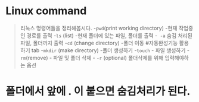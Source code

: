 # Linux command 
> 리눅스 명령어들을 정리해봅시다.
-`pwd`(print working directory)
    -현재 작업중인 경로를 출력
-`ls` (list)
    -현재 폴더에 있는 파일, 폴더를 출력
    -` -a` 숨김 처리된 파일, 폴더까지 출력
-`cd` (change directory)
    -폴더 이동
#자동완성기능 활용하기 tab
-`mkdir` (make directory)
    -폴더 생성하기
-`touch`
    - 파일 생성하기
-`rm`(remove)
    - 파일 및 폴더 삭제
    - `-r` (optional) 폴더삭제를 위해 입력해야하는 옵션

# 폴더에서 앞에 . 이 붙으면 숨김처리가 된다.
